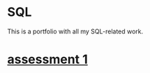 # SQL
This is a portfolio with all my SQL-related work.

# [assessment 1](https://github.com/michelleng95/SQL-Assessment-1)

